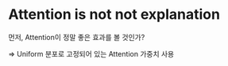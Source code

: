# Attention is not not explanation

먼저, Attention이 정말 좋은 효과를 볼 것인가?

$\Rightarrow$ Uniform 분포로 고정되어 있는 Attention 가중치 사용